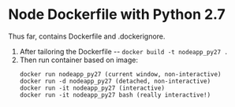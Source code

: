 # Node Dockerfile with Python 2.7
Thus far, contains Dockerfile and .dockerignore.

  1. After tailoring the Dockerfile -- `docker build -t nodeapp_py27 .`
  2. Then run container based on image:
     ```
     docker run nodeapp_py27 (current window, non-interactive)
     docker run -d nodeapp_py27 (detached, non-interactive)
     docker run -it nodeapp_py27 (interactive)
     docker run -it nodeapp_py27 bash (really interactive!)
     ```
